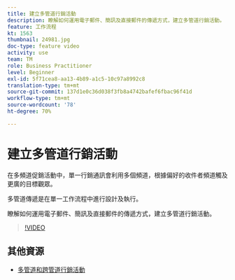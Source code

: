 ```yaml
---
title: 建立多管道行銷活動
description: 瞭解如何運用電子郵件、簡訊及直接郵件的傳遞方式，建立多管道行銷活動。
feature: 工作流程
kt: 1563
thumbnail: 24981.jpg
doc-type: feature video
activity: use
team: TM
role: Business Practitioner
level: Beginner
exl-id: 5f71cea8-aa13-4b89-a1c5-10c97a8992c8
translation-type: tm+mt
source-git-commit: 137d1e0c36d038f3fb8a4742bafef6fbac96f41d
workflow-type: tm+mt
source-wordcount: '78'
ht-degree: 70%

---
```


# 建立多管道行銷活動

在多頻道促銷活動中，單一行銷通訊會利用多個頻道，根據偏好的收件者頻道觸及更廣的目標觀眾。

多管道傳遞是在單一工作流程中進行設計及執行。

瞭解如何運用電子郵件、簡訊及直接郵件的傳遞方式，建立多管道行銷活動。

>[!VIDEO](https://video.tv.adobe.com/v/24981?quality=12)

## 其他資源

* [多管道和跨管道行銷活動](/help/orchestrating-campaigns/introduction-to-cross-and-multi-channel-campaigns.md)
